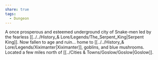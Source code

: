 ```yaml
---
share: true
tags:
  - Dungeon
---
```


A once prosperous and esteemed underground city of Snake-men led by the fearless [[../../History_& Lore/Legends/The_Serpent_King|Serpent King]]. Now fallen to age and ruin... home to [[../../History_& Lore/Legends/Xiximanter|Xiximanter]], goblins, and blue mushrooms. Located a few miles north of [[../Cities & Towns/Goslow/Goslow|Goslow]].